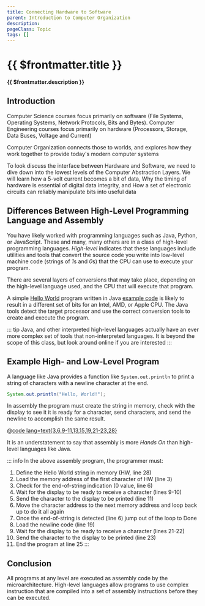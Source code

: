```yaml
---
title: Connecting Hardware to Software
parent: Introduction to Computer Organization
description: 
pageClass: Topic
tags: []
---
```


<script setup>
import KeyConcepts from '../../.vitepress/components/KeyConcepts.vue'
</script>

# {{ $frontmatter.title }}
**{{ $frontmatter.description }}**

<KeyConcepts :ConceptArray= "[
{
  Concept:'High-Level vs Assembly Languages',
  Details:'An instruction in a High_Level language is typically compiled tinto many separate assembly language instructions'
},
{  
  Concept:'Software and Hardware work together at the Microarchitecture/ISA level',
  Details:'At these low levels transistors, combined into circuits, are used in an orderly fashion to execute each instruction' 
} 
]" />

## Introduction

Computer Science courses focus primarily on software (File Systems, Operating Systems, Network Protocols, Bits and Bytes). Computer Engineering courses focus primarily on hardware (Processors, Storage, Data Buses, Voltage and Current)

Computer Organization connects those to worlds, and explores how they work together to provide today's modern computer systems

To look discuss the interface between Hardware and Software, we need to dive down into the lowest levels of the Computer Abstraction Layers. We will learn how a 5-volt current becomes a bit of data, Why the timing of hardware is essential of digital data integrity, and How a set of electronic circuits can reliably manipulate bits into useful data

## Differences Between High-Level Programming Language and Assembly

You have likely worked with programming languages such as Java, Python, or JavaScript. These and many, many others are in a class of high-level programming languages. *High-level* indicates that these languages include utilities and tools that convert the source code you write into low-level machine code (strings of *1*s and *0*s) that the CPU can use to execute your program.

There are several layers of conversions that may take place, depending on the high-level language used, and the CPU that will execute that program.

A simple [Hello World](https://en.wikipedia.org/wiki/%22Hello,_World!%22_program) program written in Java [example code](https://en.wikipedia.org/wiki/%22Hello,_World!%22_program#Java) is likely to result in a different set of bits for an Intel, AMD, or Apple CPU. The Java tools detect the target processor and use the correct conversion tools to create and execute the program.

::: tip
Java, and other interpreted high-level languages actually have an ever more complex set of tools that non-interpreted languages. It is beyond the scope of this class, but look around online if you are interested
:::

## Example High- and Low-Level Program
A language like Java provides a function like ```System.out.println``` to print a string of characters with a newline character at the end.

``` Java
System.out.println("Hello, World!");
```

In assembly the program must create the string in memory, check with the display to see it it is ready for a character, send characters, and send the newline to accomplish the same result.

@[code lang=text{3,6,9-11,13,15,19,21-23,28}](.vuepress/public/examples/Introduction/helloworld.asm)

It is an understatement to say that assembly is more *Hands On* than high-level languages like Java.

::: info In the above assembly program, the programmer must:
1. Define the Hello World string in memory (HW, line 28)
1. Load the memory address of the first character of HW (line 3)
1. Check for the end-of-string indication (0 value, line 6)
1. Wait for the display to be ready to receive a character (lines 9-10)
1. Send the character to the display to be printed (line 11)
1. Move the character address to the next memory address and loop back up to do it all again
1. Once the end-of-string is detected (line 6) jump out of the loop to Done
1. Load the newline code (line 19)
1. Wait for the display to be ready to receive a character (lines 21-22)
1. Send the character to the display to be printed (line 23)
1. End the program at line 25
:::

## Conclusion

All programs at any level are executed as assembly code by the microarchitecture. High-level languages allow programs to use complex instruction that are compiled into a set of assembly instructions before they can be executed.